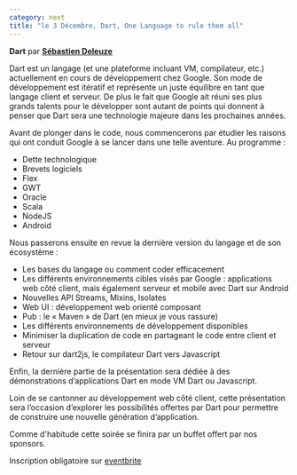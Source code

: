 ```yaml
---
category: next
title: "le 3 Décembre, Dart, One Language to rule them all"
---
```


**Dart** par **[Sébastien Deleuze](/jug/speakers.html?key=sebastiendeleuze)**

Dart est un langage (et une plateforme incluant VM, compilateur, etc.) actuellement en cours de développement chez Google. Son mode de développement est itératif et représente un juste équilibre en tant que langage client et serveur. De plus le fait que Google ait réuni ses plus grands talents pour le développer sont autant de points qui donnent à penser que Dart sera une technologie majeure dans les prochaines années.

Avant de plonger dans le code, nous commencerons par étudier les raisons qui ont conduit Google à se lancer dans une telle aventure. Au programme :

* Dette technologique
* Brevets logiciels
* Flex
* GWT
* Oracle
* Scala
* NodeJS
* Android

Nous passerons ensuite en revue la dernière version du langage et de son écosystème :

* Les bases du langage ou comment coder efficacement
* Les différents environnements cibles visés par Google : applications web côté client, mais également serveur et mobile avec Dart sur Android
* Nouvelles API Streams, Mixins, Isolates
* Web UI : développement web orienté composant
* Pub : le « Maven » de Dart (en mieux je vous rassure)
* Les différents environnements de développement disponibles
* Minimiser la duplication de code en partageant le code entre client et serveur
* Retour sur dart2js, le compilateur Dart vers Javascript

Enfin, la dernière partie de la présentation sera dédiée à des démonstrations d’applications Dart en mode VM Dart ou Javascript.

Loin de se cantonner au développement web côté client, cette présentation sera l’occasion d’explorer les possibilités offertes par Dart pour permettre de construire une nouvelle génération d’application.

Comme d'habitude cette soirée se finira par un buffet offert par nos sponsors.

Inscription obligatoire sur [eventbrite](http://www.eventbrite.com/event/9456066349)